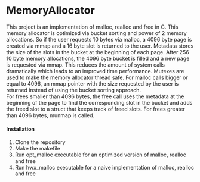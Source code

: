 # MemoryAllocator

This project is an implementation of malloc, realloc and free in C. This memory allocator is optimized via bucket sorting and power of 2 memory allocations. So if the user requests 10 bytes via malloc, a 4096 byte page is created via mmap and a 16 byte slot is returned to the user. Metadata stores the size of the slots in the bucket at the beginning of each page. After 256 10 byte memory allocations, the 4096 byte bucket is filled and a new page is requested via mmap. This reduces the amount of system calls dramatically which leads to an improved time performance. Mutexes are used to make the memory allocator thread safe. For malloc calls bigger or equal to 4096, an mmap pointer with the size requested by the user is returned instead of using the bucket sorting approach.
</br>
For frees smaller than 4096 bytes, the free call uses the metadata at the beginning of the page to find the corresponding slot in the bucket and adds the freed slot to a struct that keeps track of freed slots. For frees greater than 4096 bytes, munmap is called.

#### Installation
1. Clone the repository
2. Make the makefile
3. Run opt_malloc executable for an optimized version of malloc, realloc and free
4. Run hwx_malloc executable for a naive implementation of malloc, realloc and free
